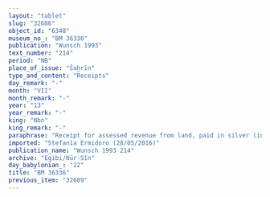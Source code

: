 ```yaml
---
layout: "tablet"
slug: "32686"
object_id: "6348"
museum_no_: "BM 36336"
publication: "Wunsch 1993"
text_number: "214"
period: "NB"
place_of_issue: "Šaḫrīn"
type_and_content: "Receipts"
day_remark: "-"
month: "VII"
month_remark: "-"
year: "13"
year_remark: "-"
king: "Nbn"
king_remark: "-"
paraphrase: "Receipt for assessed revenue from land, paid in silver (instead of onions).<br /> Concerns what remains to be paid in onions as assessed revenue (<em>imittu</em>) from the palace scribe&rsquo;s field (<em>ṭup</em><em>&scaron;ar ekalli</em>), income (<em>makkūru</em>) of the Nab&ucirc; temple for the 11<sup>th</sup> year of Nabonidus and booked in the accounts (<em>ana muhhi</em>) of <strong>D</strong> &hellip; (*)(uncl.) of the 12<sup>th</sup> year. It is registered as due from <strong>C</strong> (<em>e&rsquo;</em><em>ē</em><em>lu</em>), slave of <strong>B</strong>. &nbsp;<strong>A</strong> receives it (<em>maḫ</em><em>ā</em><em>ru</em>) in silver (15 shekels) from <strong>B</strong>. The fragmentary passage that follows may refer to the settlement of the accounts (<em>nikkassu</em> [<em>qat</em><em>&ucirc;</em>?]) between a man whose name is broken and <strong>B</strong> after the latter gave to <strong>B</strong> or showed him his registration of the payment in the account tablet (<em>lē&rsquo;u</em>) of the Nab&ucirc; temple. He will (also) draw up (<em>ep</em><em>ē&scaron;u</em>) a receipt (<em>giṭṭu</em>)&hellip;. [broken off]. Payment for his (= <strong>B</strong>&rsquo;s?) <em>gugallutu</em>-impost and [.... have or have not been paid for]. Names of 3 witnesses and the scribe.<br /> (*) e du bad ki.<br /> &nbsp;<br /> <strong>A </strong>= Padāya/Ezida-x; <strong>B </strong>= Iddin-Marduk/Iqī&scaron;āya//Nūr-S&icirc;n; <strong>C </strong>= Arad-Bēl, slave of <strong>B</strong>; D? = Arad-Bēl"
imported: "Stefania Ermidoro (28/05/2016)"
publication_name: "Wunsch 1993 214"
archive: "Egibi/Nūr-Sîn"
day_babylonian_: "22"
title: "BM 36336"
previous_item: "32689"
---
```

